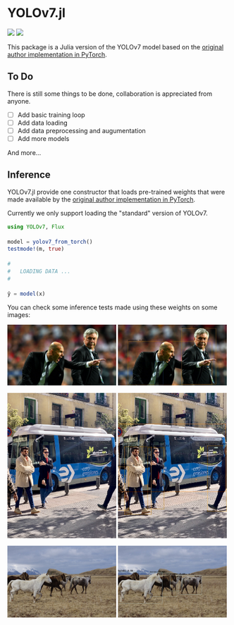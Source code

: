 # YOLOv7.jl
[![][action-img]][action-url] [![][codecov-img]][codecov-url]

[action-img]: https://github.com/gabrielpreviato/YOLOv7.jl/workflows/CI/badge.svg
[action-url]: https://github.com/gabrielpreviato/YOLOv7.jl/actions
[codecov-img]: https://codecov.io/gh/gabrielpreviato/YOLOv7.jl/branch/main/graph/badge.svg?token=N1RL2BTV4C
[codecov-url]: https://codecov.io/gh/gabrielpreviato/YOLOv7.jl

This package is a Julia version of the YOLOv7 model based on the [original author implementation in PyTorch](https://github.com/WongKinYiu/yolov7).
## To Do

There is still some things to be done, collaboration is appreciated from anyone.

- [ ] Add basic training loop
- [ ] Add data loading
- [ ] Add data preprocessing and augumentation
- [ ] Add more models

And more...

## Inference

YOLOv7.jl provide one constructor that loads pre-trained weights that were made available by the [original author implementation in PyTorch](https://github.com/WongKinYiu/yolov7).

Currently we only support loading the "standard" version of YOLOv7.

```julia
using YOLOv7, Flux

model = yolov7_from_torch()
testmode!(m, true)

#
#   LOADING DATA ...
#

ŷ = model(x)
```

You can check some inference tests made using these weights on some images:

<img src="test/images/zidane.jpg" alt="Zidane without prediction bounding boxes" style="width:49%;"/>
<img src="test/images/zidane_pred.jpg" alt="Zidane with prediction bounding boxes" style="width:49%;"/>
<p>
<img src="test/images/bus.jpg" alt="Bus without prediction bounding boxes" style="width:49%;"/>
<img src="test/images/bus_pred.jpg" alt="Bus with prediction bounding boxes" style="width:49%;"/>
<p>
<img src="test/images/horses.jpg" alt="Horses without prediction bounding boxes" style="width:49%;"/>
<img src="test/images/horses_pred.jpg" alt="Horses with prediction bounding boxes" style="width:49%;"/>
